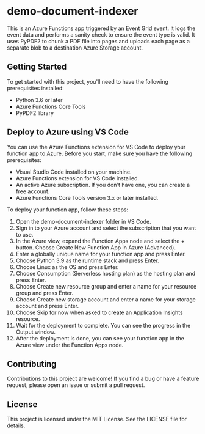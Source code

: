 # demo-document-indexer
This is an Azure Functions app triggered by an Event Grid event. It logs the event data and performs a sanity check to ensure the event type is valid. It uses PyPDF2 to chunk a PDF file into pages and uploads each page as a separate blob to a destination Azure Storage account.

## Getting Started
To get started with this project, you'll need to have the following prerequisites installed:

- Python 3.6 or later
- Azure Functions Core Tools
- PyPDF2 library

## Deploy to Azure using VS Code

You can use the Azure Functions extension for VS Code to deploy your function app to Azure. Before you start, make sure you have the following prerequisites:

- Visual Studio Code installed on your machine.
- Azure Functions extension for VS Code installed.
- An active Azure subscription. If you don't have one, you can create a free account.
- Azure Functions Core Tools version 3.x or later installed.

To deploy your function app, follow these steps:

1. Open the demo-document-indexer folder in VS Code.
2. Sign in to your Azure account and select the subscription that you want to use.
3. In the Azure view, expand the Function Apps node and select the + button. Choose Create New Function App in Azure (Advanced).
4. Enter a globally unique name for your function app and press Enter.
5. Choose Python 3.9 as the runtime stack and press Enter.
6. Choose Linux as the OS and press Enter.
7. Choose Consumption (Serverless hosting plan) as the hosting plan and press Enter.
8. Choose Create new resource group and enter a name for your resource group and press Enter.
9. Choose Create new storage account and enter a name for your storage account and press Enter.
10. Choose Skip for now when asked to create an Application Insights resource.
11. Wait for the deployment to complete. You can see the progress in the Output window.
12. After the deployment is done, you can see your function app in the Azure view under the Function Apps node.



## Contributing
Contributions to this project are welcome! If you find a bug or have a feature request, please open an issue or submit a pull request.

## License
This project is licensed under the MIT License. See the LICENSE file for details.